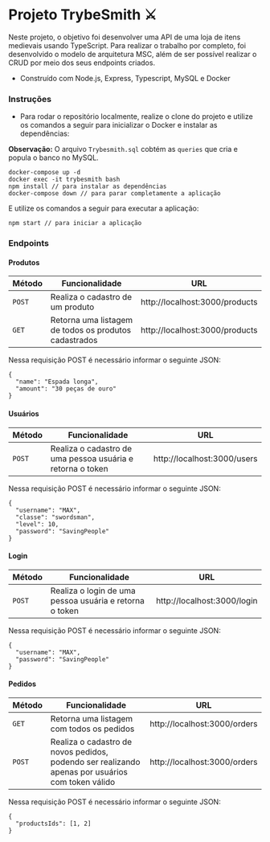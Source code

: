 # Projeto TrybeSmith ⚔️
Neste projeto, o objetivo foi desenvolver uma API de uma loja de itens medievais usando TypeScript.
Para realizar o trabalho por completo, foi desenvolvido o modelo de arquitetura MSC, além de ser possível realizar o CRUD por meio dos seus endpoints criados.

* Construído com Node.js, Express, Typescript, MySQL e Docker

### Instruções

- Para rodar o repositório localmente, realize o clone do projeto e utilize os comandos a seguir para inicializar o Docker e instalar as dependências:

**Observação:** O arquivo `Trybesmith.sql` cobtém as `queries` que cria e popula o banco no MySQL.

```
docker-compose up -d
docker exec -it trybesmith bash
npm install // para instalar as dependências
docker-compose down // para parar completamente a aplicação
```

E utilize os comandos a seguir para executar a aplicação:

```
npm start // para iniciar a aplicação
```

### Endpoints

#### Produtos

| Método | Funcionalidade | URL |
|---|---|---|
| `POST` | Realiza o cadastro de um produto | http://localhost:3000/products |
| `GET` | Retorna uma listagem de todos os produtos cadastrados | http://localhost:3000/products |

Nessa requisição POST é necessário informar o seguinte JSON:

```
{
  "name": "Espada longa",
  "amount": "30 peças de ouro"
}
```

#### Usuários

| Método | Funcionalidade | URL |
|---|---|---|
| `POST` | Realiza o cadastro de uma pessoa usuária e retorna o token | http://localhost:3000/users |

Nessa requisição POST é necessário informar o seguinte JSON:

```
{
  "username": "MAX",
  "classe": "swordsman",
  "level": 10,
  "password": "SavingPeople"
}
```

#### Login

| Método | Funcionalidade | URL |
|---|---|---|
| `POST` | Realiza o login de uma pessoa usuária e retorna o token | http://localhost:3000/login |

Nessa requisição POST é necessário informar o seguinte JSON:

```
{
  "username": "MAX",
  "password": "SavingPeople"
}
```

#### Pedidos

| Método | Funcionalidade | URL |
|---|---|---|
| `GET` | Retorna uma listagem com todos os pedidos | http://localhost:3000/orders |
| `POST` | Realiza o cadastro de novos pedidos, podendo ser realizando apenas por usuários com token válido | http://localhost:3000/orders |

Nessa requisição POST é necessário informar o seguinte JSON:

```
{
  "productsIds": [1, 2]
}
```
